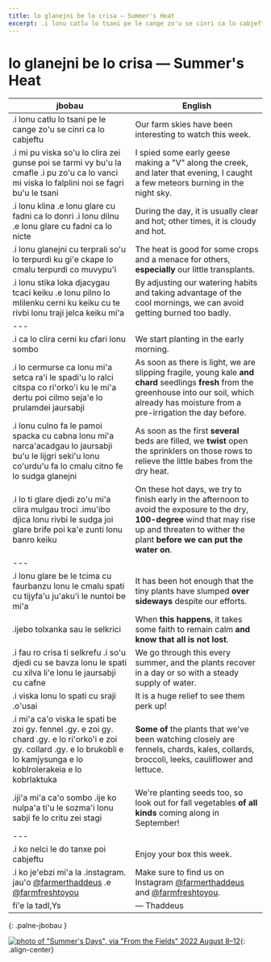 ```yaml
---
title: lo glanejni be lo crisa — Summer's Heat
excerpt: .i lonu catlu lo tsani pe le cange zo'u se cinri ca lo cabjeftu
---
```


# <span class="jbobau">lo glanejni be lo crisa</span> — Summer's Heat

| jbobau | English |
|-|-|
| .i lonu catlu lo tsani pe le cange zo'u se cinri ca lo cabjeftu | Our farm skies have been interesting to watch this week.
| .i mi pu viska so'u lo clira zei gunse poi se tarmi vy bu'u la cmafle .i pu zo'u ca lo vanci mi viska lo falplini noi se fagri bu'u le tsani | I spied some early geese making a "V" along the creek, and later that evening, I caught a few meteors burning in the night sky.
| .i lonu klina .e lonu glare cu fadni ca lo donri .i lonu dilnu .e lonu glare cu fadni ca lo nicte | During the day, it is usually clear and hot; other times, it is cloudy and hot.
| .i lonu glanejni cu terprali so'u lo terpurdi ku gi'e ckape lo cmalu terpurdi co muvypu'i | The heat is good for some crops and a menace for others, **especially** our little transplants.
| .i lonu stika loka djacygau tcaci keiku .e lonu pilno lo mlilenku cerni ku keiku cu te rivbi lonu traji jelca keiku mi'a | By adjusting our watering habits and taking advantage of the cool mornings, we can avoid getting burned too badly.
| ---
| .i ca lo clira cerni ku cfari lonu sombo | We start planting in the early morning.
| .i lo cermurse ca lonu mi'a setca ra'i le spadi'u lo ralci citspa co ri'orko'i ku le mi'a dertu poi cilmo seja'e lo prulamdei jaursabji | As soon as there is light, we are slipping fragile, young kale **and chard** seedlings **fresh** from the greenhouse into our soil, which already has moisture from a pre-irrigation the day before.
| .i lonu culno fa le pamoi spacka cu cabna lonu mi'a narca'acadgau lo jaursabji bu'u le lijgri seki'u lonu co'urdu'u fa lo cmalu citno fe lo sudga glanejni | As soon as the first **several** beds are filled, we **twist** open the sprinklers on those rows to relieve the little babes from the dry heat.
| .i lo ti glare djedi zo'u mi'a clira mulgau troci .imu'ibo djica lonu rivbi le sudga joi glare brife poi ka'e zunti lonu banro keiku  | On these hot days, we try to finish early in the afternoon to avoid the exposure to the dry, **100-degree** wind that may rise up and threaten to wither the plant **before we can put the water on**.
| ---
| .i lonu glare be le tcima cu faurbanzu lonu le cmalu spati cu tijyfa'u ju'aku'i le nuntoi be mi'a | It has been hot enough that the tiny plants have slumped **over sideways** despite our efforts.
| .ijebo tolxanka sau le selkrici | When **this happens**, it takes some faith to remain calm **and know that all is not lost**.
| .i fau ro crisa ti selkrefu .i so'u djedi cu se bavza lonu le spati cu xilva li'e lonu le jaursabji cu cafne | We go through this every summer, and the plants recover in a day or so with a steady supply of water.
| .i viska lonu lo spati cu sraji .o'usai | It is a huge relief to see them perk up!
| .i mi'a ca'o viska le spati be zoi gy. fennel .gy. e zoi gy. chard .gy. e lo ri'orko'i e zoi gy. collard .gy. e lo brukobli e lo kamjysunga e lo koblrolerakeia e lo kobrlaktuka | **Some of** the plants that we've been watching closely are fennels, chards, kales, collards, broccoli, leeks, cauliflower and lettuce.
| .iji'a mi'a ca'o sombo .ije ko nulpa'a ti'u le sozma'i lonu sabji fe lo critu zei stagi | We're planting seeds too, so look out for fall vegetables **of all kinds** coming along in September!
| ---
| .i ko nelci le do tanxe poi cabjeftu | Enjoy your box this week.
| .i ko je'ebzi mi'a la .instagram. jau'o [@farmerthaddeus] .e [@farmfreshtoyou] | Make sure to find us on Instagram [@farmerthaddeus] and [@farmfreshtoyou].
| fi'e la tadI,Ys | — Thaddeus
{: .palne-jbobau }

[![photo of "Summer's Days", via "From the Fields" 2022 August 8–12](https://i.imgur.com/gMgAWQPl.jpg)](https://i.imgur.com/gMgAWQP.jpg){: .align-center}

[@farmerthaddeus]: https://instagram.com/farmerthaddeus
[@farmfreshtoyou]: https://instagram.com/farmfreshtoyou
